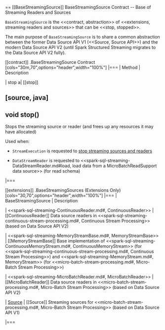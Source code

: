 == [[BaseStreamingSource]] BaseStreamingSource Contract -- Base of Streaming Readers and Sources

`BaseStreamingSource` is the <<contract, abstraction>> of <<extensions, streaming readers and sources>> that can be <<stop, stopped>>.

The main purpose of `BaseStreamingSource` is to share a common abstraction between the former Data Source API V1 (<<Source, Source API>>) and the modern Data Source API V2 (until Spark Structured Streaming migrates to the Data Source API V2 fully).

[[contract]]
.BaseStreamingSource Contract
[cols="30m,70",options="header",width="100%"]
|===
| Method
| Description

| stop
a| [[stop]]

[source, java]
----
void stop()
----

Stops the streaming source or reader (and frees up any resources it may have allocated)

Used when:

* `StreamExecution` is requested to [stop streaming sources and readers](StreamExecution.md#stopSources)

* `DataStreamReader` is requested to <<spark-sql-streaming-DataStreamReader.md#load, load data from a MicroBatchReadSupport data source>> (for read schema)

|===

[[extensions]]
.BaseStreamingSources (Extensions Only)
[cols="30,70",options="header",width="100%"]
|===
| BaseStreamingSource
| Description

| <<spark-sql-streaming-ContinuousReader.md#, ContinuousReader>>
| [[ContinuousReader]] Data source readers in <<spark-sql-streaming-continuous-stream-processing.md#, Continuous Stream Processing>> (based on Data Source API V2)

| <<spark-sql-streaming-MemoryStreamBase.md#, MemoryStreamBase>>
| [[MemoryStreamBase]] Base implementation of <<spark-sql-streaming-ContinuousMemoryStream.md#, ContinuousMemoryStream>> (for <<spark-sql-streaming-continuous-stream-processing.md#, Continuous Stream Processing>>) and <<spark-sql-streaming-MemoryStream.md#, MemoryStream>> (for <<micro-batch-stream-processing.md#, Micro-Batch Stream Processing>>)

| <<spark-sql-streaming-MicroBatchReader.md#, MicroBatchReader>>
| [[MicroBatchReader]] Data source readers in <<micro-batch-stream-processing.md#, Micro-Batch Stream Processing>> (based on Data Source API V2)

| [Source](Source.md)
| [[Source]] Streaming sources for <<micro-batch-stream-processing.md#, Micro-Batch Stream Processing>> (based on Data Source API V1)

|===
